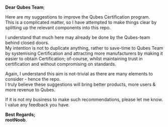 **Dear Qubes Team**;  

Here are my suggestions to improve the Qubes Certification program.  
This is a complicated matter, so I have attempted to make things clear by splitting up the relevant components into this repo.  

I understand that much here may already be done by the Qubes-team behind closed doors.  
My intention is not to duplicate anything, rather to save-time to Qubes Team by systemising Certification and attracting more manufacturers by making it easier to obtain Certification; of-course, whilst maintaining trust in certification and without compromising on standards.  

Again, I understand this aim is not-trivial as there are many elements to consider - hence the repo.  
I truly believe these suggestions will bring better products, more users & more revenue to Qubes.  

If it is not my business to make such recommendations, please let me know.  
I value any feedback you have.  

**Best Regards;  
rootNoob**.
